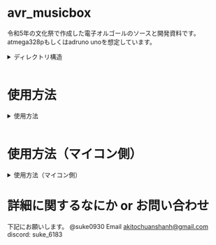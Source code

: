 # avr_musicbox
令和5年の文化祭で作成した電子オルゴールのソースと開発資料です。
atmega328pもしくはadruno unoを想定しています。





<details><summary>ディレクトリ構造</summary>





-   /Midi2Arduino_original
    -   
    フォーク元のレポジトリ(Midi2Arduino)です。
-   /midi_converter
    -   
    既存のMIDIの音が被っている部分（同時発音の和音ではありません）を自動的に除去するツールのソースコードです。
    -   使用方法 
    
        converte.exeにmidiファイルをドラッグ&ドロップするとedit.midという変換後ファイルがの生成されます。
        同時発音和音は手動で除去しなくてはいけないことに留意してください。
        和音がある場合正常に動作しません

-   /midi
    -   
    -   今回使用したmidiです。
    -   権利的に危ないものは必要な際に別途記載します

-   /arduino/MidiPlayer
    -   
    -   実際の変換に使うソフト（midi2adruno）です。
    元のソースコードから一部改変されており、使うピンやボタンを使った再生/停止システムなどがあるのでソースコードは改変しないことをおすすめします。（あなたがarduinoに関する関する教養がある場合はむしろこのコードを改善してください）

</details>
</br>

# 使用方法
<details><summary>使用方法</summary>
1. まず変換したいmidiを用意します
<br>
2. 変換したいmidiを2チャネルのみに絞り、同時発音（発音位置が同じ）和音を消します
<br>
<br>
この作業には<a href=https://takabosoft.com/domino>Domino</a>を推奨します
<br>
<br>
3. converte.exeに編集したmidiをドラッグ&ドロップします
<br>
4. (推奨)converte.exeが吐き出したedit.midをリネームします
<br>
5. run.batでmidiを変換します。<br>

### 注意点
元のコードでは12番と9番をスピーカーのピンにアサインしています。
なにか特別な改変がない限り、これらにアサインしてください。
（dominoを用いた場合、トラック0が虚無のトラックになることがあります。この場合はどこにアサインしても問題ありません）
なんならあとからmelody.hを修正してもおｋ
<br>
<br>
6. arduino ideで読み込ませ、hex書き出しもしくは書き込みをする
## 注意点
![img](https://github.com/suke0930/avr_musicbox/assets/121690168/2ab1f0bb-a36f-4e41-a3f2-30ff72e2e766)
</br>
このように一つも音が存在しないトラックが生成される場合があります。
これらは不要なので、定義をすべて消してください。

### 修正例
</br>

![img](https://github.com/suke0930/avr_musicbox/assets/121690168/16b0c778-884d-4c9f-b054-f762708c4ae2)
</details>
<br>

# 使用方法（マイコン側）
<details><summary>使用方法（マイコン側）</summary>

1. VCCとGNDに配線をします。AVCCとかアナログ側のGNDはいらないはず<br>
2. 13版にLEDを配置します。<br>
3. 9番と12番にそれぞれスピーカーを配置します。<br>
4. 0番にスイッチを繋げます。INPUT_PULLUPが指定されているので片方はGNDに繋いでください。<br>
5. (必要に応じて)水晶を繋げます。<br>
6. スイッチを押します。動かないなら何かがおかしいです。<br>
</details>

# 詳細に関するなにか or お問い合わせ
下記にお願いします。
@suke0930
Email akitochuanshanh@gmail.com
discord: suke_6183
